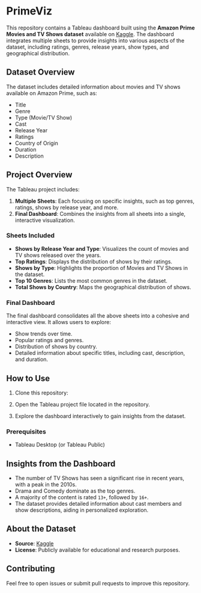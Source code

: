 # PrimeViz

This repository contains a Tableau dashboard built using the **Amazon Prime Movies and TV Shows dataset** available on [Kaggle](https://www.kaggle.com/datasets/shivamb/amazon-prime-movies-and-tv-shows). The dashboard integrates multiple sheets to provide insights into various aspects of the dataset, including ratings, genres, release years, show types, and geographical distribution.

## Dataset Overview

The dataset includes detailed information about movies and TV shows available on Amazon Prime, such as:
- Title
- Genre
- Type (Movie/TV Show)
- Cast
- Release Year
- Ratings
- Country of Origin
- Duration
- Description

## Project Overview

The Tableau project includes:
1. **Multiple Sheets**: Each focusing on specific insights, such as top genres, ratings, shows by release year, and more.
2. **Final Dashboard**: Combines the insights from all sheets into a single, interactive visualization.

### Sheets Included
- **Shows by Release Year and Type**: Visualizes the count of movies and TV shows released over the years.
- **Top Ratings**: Displays the distribution of shows by their ratings.
- **Shows by Type**: Highlights the proportion of Movies and TV Shows in the dataset.
- **Top 10 Genres**: Lists the most common genres in the dataset.
- **Total Shows by Country**: Maps the geographical distribution of shows.

### Final Dashboard

The final dashboard consolidates all the above sheets into a cohesive and interactive view. It allows users to explore:
- Show trends over time.
- Popular ratings and genres.
- Distribution of shows by country.
- Detailed information about specific titles, including cast, description, and duration.

## How to Use

1. Clone this repository:

2. Open the Tableau project file located in the repository.

3. Explore the dashboard interactively to gain insights from the dataset.

### Prerequisites
- Tableau Desktop (or Tableau Public)


## Insights from the Dashboard
- The number of TV Shows has seen a significant rise in recent years, with a peak in the 2010s.
- Drama and Comedy dominate as the top genres.
- A majority of the content is rated `13+`, followed by `16+`.
- The dataset provides detailed information about cast members and show descriptions, aiding in personalized exploration.

## About the Dataset
- **Source**: [Kaggle](https://www.kaggle.com/datasets/shivamb/amazon-prime-movies-and-tv-shows)
- **License**: Publicly available for educational and research purposes.


## Contributing
Feel free to open issues or submit pull requests to improve this repository.

